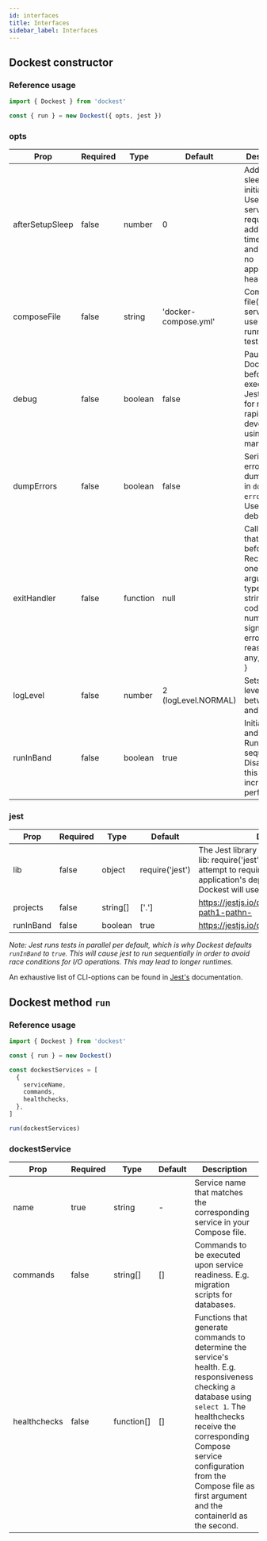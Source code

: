 ```yaml
---
id: interfaces
title: Interfaces
sidebar_label: Interfaces
---
```


## Dockest constructor

### Reference usage

```ts
import { Dockest } from 'dockest'

const { run } = new Dockest({ opts, jest })
```

### opts

| Prop            | Required | Type     | Default              | Description                                                                                                                                           |
| --------------- | -------- | -------- | -------------------- | ----------------------------------------------------------------------------------------------------------------------------------------------------- |
| afterSetupSleep | false    | number   | 0                    | Additional sleep after initial setup. Useful when services require additional time to boot and there's no applicable healthcheck                      |
| composeFile     | false    | string   | 'docker-compose.yml' | Compose file(s) with services to use while running tests                                                                                              |
| debug           | false    | boolean  | false                | Pauses Dockest just before executing Jest. Useful for more rapid development using Jest manually                                                      |
| dumpErrors      | false    | boolean  | false                | Serializes errors and dumps them in `dockest-error.json`. Useful for debugging.                                                                       |
| exitHandler     | false    | function | null                 | Callback that will run before exit. Received one argument of type { type: string, code?: number, signal?: any, error?: Error, reason?: any, p?: any } |
| logLevel        | false    | number   | 2 (logLevel.NORMAL)  | Sets the log level between 0 and 4                                                                                                                    |
| runInBand       | false    | boolean  | true                 | Initializes and runs the Runners in sequence. Disabling this could increase performance                                                               |

### jest

| Prop      | Required | Type     | Default         | Description                                                                                                                                                                                                 |
| --------- | -------- | -------- | --------------- | ----------------------------------------------------------------------------------------------------------------------------------------------------------------------------------------------------------- |
| lib       | false    | object   | require('jest') | The Jest library itself, typically passed as { lib: require('jest') }. If omitted, Dockest will attempt to require Jest from your application's dependencies. If absent, Dockest will use it's own version. |
| projects  | false    | string[] | ['.']           | https://jestjs.io/docs/en/cli.html#projects-path1-pathn-                                                                                                                                                    |
| runInBand | false    | boolean  | true            | https://jestjs.io/docs/en/cli.html#runinband                                                                                                                                                                |

_Note: Jest runs tests in parallel per default, which is why Dockest defaults `runInBand` to `true`. This will cause jest to run sequentially in order to avoid race conditions for I/O operations. This may lead to longer runtimes._

An exhaustive list of CLI-options can be found in [Jest's](https://jestjs.io/docs/en/cli.html) documentation.

## Dockest method `run`

### Reference usage

```ts
import { Dockest } from 'dockest'

const { run } = new Dockest()

const dockestServices = [
  {
    serviceName,
    commands,
    healthchecks,
  },
]

run(dockestServices)
```

### dockestService

| Prop         | Required | Type       | Default | Description                                                                                                                                                                                                                                                                       |
| ------------ | -------- | ---------- | ------- | --------------------------------------------------------------------------------------------------------------------------------------------------------------------------------------------------------------------------------------------------------------------------------- |
| name         | true     | string     | -       | Service name that matches the corresponding service in your Compose file.                                                                                                                                                                                                         |
| commands     | false    | string[]   | []      | Commands to be executed upon service readiness. E.g. migration scripts for databases.                                                                                                                                                                                             |
| healthchecks | false    | function[] | []      | Functions that generate commands to determine the service's health. E.g. responsiveness checking a database using `select 1`. The healthchecks receive the corresponding Compose service configuration from the Compose file as first argument and the containerId as the second. |
